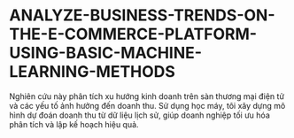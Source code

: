 # ANALYZE-BUSINESS-TRENDS-ON-THE-E-COMMERCE-PLATFORM-USING-BASIC-MACHINE-LEARNING-METHODS
Nghiên cứu này phân tích xu hướng kinh doanh trên sàn thương mại điện tử và các yếu tố ảnh hưởng đến doanh thu. Sử dụng học máy, tôi xây dựng mô hình dự đoán doanh thu từ dữ liệu lịch sử, giúp doanh nghiệp tối ưu hóa phân tích và lập kế hoạch hiệu quả.
